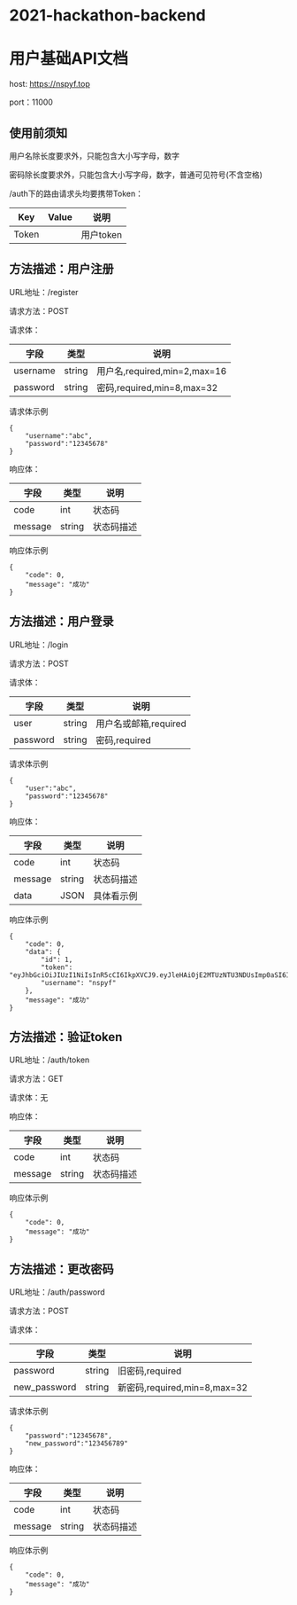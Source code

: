# 2021-hackathon-backend

# 用户基础API文档

host: https://nspyf.top

port：11000

## 使用前须知

用户名除长度要求外，只能包含大小写字母，数字

密码除长度要求外，只能包含大小写字母，数字，普通可见符号(不含空格)

/auth下的路由请求头均要携带Token：

| Key | Value | 说明 |
| ---  | ---  | ---  |
|  Token  |    |  用户token |

## 方法描述：用户注册

URL地址：/register

请求方法：POST

请求体：

| 字段 | 类型 | 说明 |
| ---  | ---  | ---  |
|  username  |  string  |  用户名,required,min=2,max=16 |
|  password  |  string  |  密码,required,min=8,max=32  |

请求体示例

```
{
    "username":"abc",
    "password":"12345678"
}
```

响应体：

| 字段 | 类型 | 说明 |
| ---  | ---  | ---  |
|  code  |  int  |  状态码  |
|  message  |  string  |  状态码描述  |

响应体示例

```
{
    "code": 0,
    "message": "成功"
}
```

## 方法描述：用户登录

URL地址：/login

请求方法：POST

请求体：

| 字段 | 类型 | 说明 |
| ---  | ---  | ---  |
|  user  |  string  |  用户名或邮箱,required |
|  password  |  string  |  密码,required  |

请求体示例

```
{
    "user":"abc",
    "password":"12345678"
}
```

响应体：

| 字段 | 类型 | 说明 |
| ---  | ---  | ---  |
|  code  |  int  |  状态码  |
|  message  |  string  |  状态码描述  |
|  data  |  JSON  |  具体看示例  |

响应体示例

```
{
    "code": 0,
    "data": {
        "id": 1,
        "token": "eyJhbGciOiJIUzI1NiIsInR5cCI6IkpXVCJ9.eyJleHAiOjE2MTUzNTU3NDUsImp0aSI6IjAiLCJzdWIiOiIxIn0.Y038jQ__Dhfz0sFxegB8CcMEAJgt2Svum_0DdFeUiLg",
        "username": "nspyf"
    },
    "message": "成功"
}
```

## 方法描述：验证token

URL地址：/auth/token

请求方法：GET

请求体：无

响应体：

| 字段 | 类型 | 说明 |
| ---  | ---  | ---  |
|  code  |  int  |  状态码  |
|  message  |  string  |  状态码描述  |

响应体示例

```
{
    "code": 0,
    "message": "成功"
}
```

## 方法描述：更改密码

URL地址：/auth/password

请求方法：POST

请求体：

| 字段 | 类型 | 说明 |
| ---  | ---  | ---  |
|  password  |  string  |  旧密码,required |
|  new_password  |  string  |  新密码,required,min=8,max=32 |

请求体示例

```
{
    "password":"12345678",
    "new_password":"123456789"
}
```

响应体：

| 字段 | 类型 | 说明 |
| ---  | ---  | ---  |
|  code  |  int  |  状态码  |
|  message  |  string  |  状态码描述  |

响应体示例

```
{
    "code": 0,
    "message": "成功"
}
```